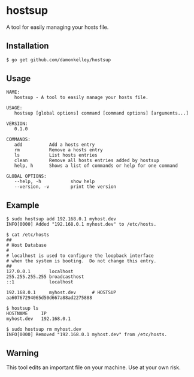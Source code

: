 # hostsup

A tool for easily managing your hosts file.

## Installation

```sh
$ go get github.com/damonkelley/hostsup
```

## Usage
```console
NAME:
   hostsup - A tool to easily manage your hosts file.

USAGE:
   hostsup [global options] command [command options] [arguments...]

VERSION:
   0.1.0

COMMANDS:
   add          Add a hosts entry
   rm           Remove a hosts entry
   ls           List hosts entries
   clean        Remove all hosts entries added by hostsup
   help, h      Shows a list of commands or help for one command

GLOBAL OPTIONS:
   --help, -h           show help
   --version, -v        print the version
```

## Example
```console
$ sudo hostsup add 192.168.0.1 myhost.dev
INFO[0000] Added "192.168.0.1 myhost.dev" to /etc/hosts.

$ cat /etc/hosts
##
# Host Database
#
# localhost is used to configure the loopback interface
# when the system is booting.  Do not change this entry.
##
127.0.0.1       localhost
255.255.255.255 broadcasthost
::1             localhost

192.168.0.1     myhost.dev      # HOSTSUP aa60767294065d50d667a88ad2275888

$ hostsup ls
HOSTNAME     IP
myhost.dev   192.168.0.1

$ sudo hostsup rm myhost.dev
INFO[0000] Removed "192.168.0.1 myhost.dev" from /etc/hosts.
```

## Warning
This tool edits an important file on your machine. Use at your own risk.
